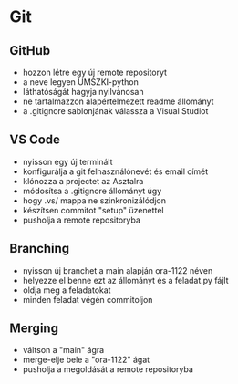 # Git

## GitHub
- hozzon létre egy új remote repositoryt
- a neve legyen UMSZKI-python
- láthatóságát hagyja nyilvánosan
- ne tartalmazzon alapértelmezett readme állományt
- a .gitignore sablonjának válassza a Visual Studiot

## VS Code
- nyisson egy új terminált
- konfigurálja a git felhasználónevét és email címét
- klónozza a projectet az Asztalra
- módosítsa a .gitignore állományt úgy
- hogy .vs/ mappa ne szinkronizálódjon
- készítsen commitot "setup" üzenettel
- pusholja a remote repositoryba

## Branching
- nyisson új branchet a main alapján ora-1122 néven
- helyezze el benne ezt az állományt és a feladat.py fájlt
- oldja meg a feladatokat
- minden feladat végén commitoljon

## Merging
- váltson a "main" ágra
- merge-elje bele a "ora-1122" ágat
- pusholja a megoldását a remote repositoryba
